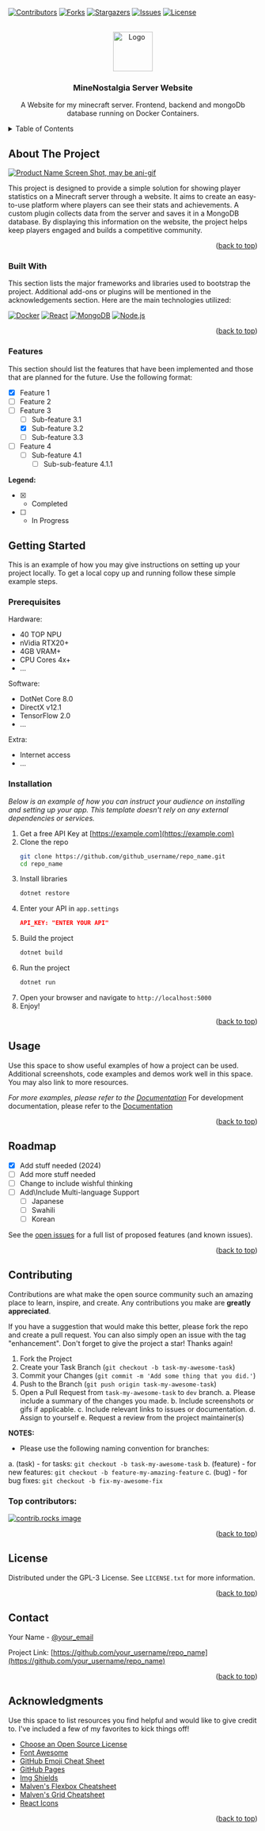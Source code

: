 <a id="readme-top"></a>

<!-- PROJECT SHIELDS -->
<!--
*** https://www.markdownguide.org/basic-syntax/#reference-style-links
-->
[![Contributors][contributors-shield]][contributors-url]
[![Forks][forks-shield]][forks-url]
[![Stargazers][stars-shield]][stars-url]
[![Issues][issues-shield]][issues-url]
[![License][license-shield]][license-url]

<!-- PROJECT LOGO -->
<br />
<div align="center">
  <a href="https://github.com/gafda/example-repo">
    <img src="./source/App.Frontend/public/favicon.ico" alt="Logo" width="80" height="80">
  </a>

  <h3 align="center">MineNostalgia Server Website</h3>

  <p align="center">
    A Website for my minecraft server. Frontend, backend and mongoDb database running on Docker Containers.
  </p>
</div>

<!-- TABLE OF CONTENTS -->
<details>
  <summary>Table of Contents</summary>
  <ol>
    <li>
      <a href="#about-the-project">About The Project</a>
      <ul>
        <li><a href="#built-with">Built With</a></li>
      </ul>
    </li>
    <li>
      <a href="#getting-started">Getting Started</a>
      <ul>
        <li><a href="#prerequisites">Prerequisites</a></li>
        <li><a href="#installation">Installation</a></li>
      </ul>
    </li>
    <li><a href="#usage">Usage</a></li>
    <li><a href="#roadmap">Roadmap</a></li>
    <li><a href="#contributing">Contributing</a></li>
    <li><a href="#license">License</a></li>
    <li><a href="#contact">Contact</a></li>
    <li><a href="#acknowledgments">Acknowledgments</a></li>
  </ol>
</details>

<!-- ABOUT THE PROJECT -->
## About The Project

[![Product Name Screen Shot, may be ani-gif][product-screenshot]]()

This project is designed to provide a simple solution for showing player statistics on a Minecraft server through a website. It aims to create an easy-to-use platform where players can see their stats and achievements. A custom plugin collects data from the server and saves it in a MongoDB database. By displaying this information on the website, the project helps keep players engaged and builds a competitive community.

<p align="right">(<a href="#readme-top">back to top</a>)</p>

### Built With

This section lists the major frameworks and libraries used to bootstrap the project. Additional add-ons or plugins will be mentioned in the acknowledgements section. Here are the main technologies utilized:

[![Docker][docker-shield]][docker-url]
[![React][react-shield]][react-url]
[![MongoDB][mongodb-shield]][mongodb-url]
[![Node.js][nodejs-shield]][nodejs-url]

<p align="right">(<a href="#readme-top">back to top</a>)</p>

### Features

This section should list the features that have been implemented and those that are planned for the future. Use the following format:

- [x] Feature 1
- [ ] Feature 2
- [ ] Feature 3
  - [ ] Sub-feature 3.1
  - [x] Sub-feature 3.2
  - [ ] Sub-feature 3.3
- [ ] Feature 4
  - [ ] Sub-feature 4.1
    - [ ] Sub-sub-feature 4.1.1

**Legend:**

- [x] - Completed
- [ ] - In Progress

<!-- GETTING STARTED -->
## Getting Started

This is an example of how you may give instructions on setting up your project locally.
To get a local copy up and running follow these simple example steps.

### Prerequisites

Hardware:
* 40 TOP NPU
* nVidia RTX20+
* 4GB VRAM+
* CPU Cores 4x+
* ...

Software:
* DotNet Core 8.0
* DirectX v12.1
* TensorFlow 2.0
* ...

Extra:
* Internet access
* ...

### Installation

_Below is an example of how you can instruct your audience on installing and setting up your app. This template doesn't rely on any external dependencies or services._

1. Get a free API Key at [https://example.com](https://example.com)
2. Clone the repo
    ```sh
    git clone https://github.com/github_username/repo_name.git
    cd repo_name
    ```
3. Install libraries
    ```sh
    dotnet restore
    ```
4. Enter your API in `app.settings`
    ```json
    API_KEY: "ENTER YOUR API"
    ```
5. Build the project
    ```sh
    dotnet build
    ```
6. Run the project
    ```sh
    dotnet run
    ```
7. Open your browser and navigate to `http://localhost:5000`
8. Enjoy!

<p align="right">(<a href="#readme-top">back to top</a>)</p>

<!-- USAGE EXAMPLES -->
## Usage

Use this space to show useful examples of how a project can be used. Additional screenshots, code examples and demos work well in this space. You may also link to more resources.

_For more examples, please refer to the [Documentation](https://example.com)_
For development documentation, please refer to the [Documentation](;/docs/DEVELOPMENT.md)

<p align="right">(<a href="#readme-top">back to top</a>)</p>

<!-- ROADMAP -->
## Roadmap

- [x] Add stuff needed (2024)
- [ ] Add more stuff needed
- [ ] Change to include wishful thinking
- [ ] Add\Include Multi-language Support
    - [ ] Japanese
    - [ ] Swahili
    - [ ] Korean

See the [open issues](https://github.com/gafda/example-repo/issues) for a full list of proposed features (and known issues).

<p align="right">(<a href="#readme-top">back to top</a>)</p>

<!-- CONTRIBUTING -->
## Contributing

Contributions are what make the open source community such an amazing place to learn, inspire, and create. Any contributions you make are **greatly appreciated**.

If you have a suggestion that would make this better, please fork the repo and create a pull request. You can also simply open an issue with the tag "enhancement".
Don't forget to give the project a star! Thanks again!

1. Fork the Project
2. Create your Task Branch (`git checkout -b task-my-awesome-task`)
3. Commit your Changes (`git commit -m 'Add some thing that you did.'`)
4. Push to the Branch (`git push origin task-my-awesome-task`)
5. Open a Pull Request from `task-my-awesome-task` to `dev` branch.
    a. Please include a summary of the changes you made.
    b. Include screenshots or gifs if applicable.
    c. Include relevant links to issues or documentation.
    d. Assign to yourself
    e. Request a review from the project maintainer(s)

**NOTES:**

- Please use the following naming convention for branches:

a. (task) - for tasks: `git checkout -b task-my-awesome-task`
b. (feature) - for new features: `git checkout -b feature-my-amazing-feature`
c. (bug) - for bug fixes: `git checkout -b fix-my-awesome-fix`

### Top contributors:

<a href="https://github.com/gafda/example-repo/graphs/contributors">
  <img src="https://contrib.rocks/image?repo=gafda/example-repo" alt="contrib.rocks image" />
</a>

<p align="right">(<a href="#readme-top">back to top</a>)</p>

<!-- LICENSE -->
## License

Distributed under the GPL-3 License. See `LICENSE.txt` for more information.

<p align="right">(<a href="#readme-top">back to top</a>)</p>

<!-- CONTACT -->
## Contact

Your Name - [@your_email](mailto://email@example.com)

Project Link: [https://github.com/your_username/repo_name](https://github.com/your_username/repo_name)

<p align="right">(<a href="#readme-top">back to top</a>)</p>

<!-- ACKNOWLEDGMENTS -->
## Acknowledgments

Use this space to list resources you find helpful and would like to give credit to. I've included a few of my favorites to kick things off!

* [Choose an Open Source License](https://choosealicense.com)
* [Font Awesome](https://fontawesome.com)
* [GitHub Emoji Cheat Sheet](https://www.webpagefx.com/tools/emoji-cheat-sheet)
* [GitHub Pages](https://pages.github.com)
* [Img Shields](https://shields.io)
* [Malven's Flexbox Cheatsheet](https://flexbox.malven.co/)
* [Malven's Grid Cheatsheet](https://grid.malven.co/)
* [React Icons](https://react-icons.github.io/react-icons/search)

<p align="right">(<a href="#readme-top">back to top</a>)</p>

<!-- MARKDOWN LINKS & IMAGES -->
<!-- https://www.markdownguide.org/basic-syntax/#reference-style-links -->
<!-- From own repo -->
[contributors-shield]: https://img.shields.io/github/contributors/gafda/example-repo.svg?style=for-the-badge
[contributors-url]: https://github.com/gafda/example-repo/graphs/contributors
[forks-shield]: https://img.shields.io/github/forks/gafda/example-repo.svg?style=for-the-badge
[forks-url]: https://github.com/gafda/example-repo/network/members
[issues-shield]: https://img.shields.io/github/issues/gafda/example-repo.svg?style=for-the-badge
[issues-url]: https://github.com/gafda/example-repo/issues
[license-shield]: https://img.shields.io/github/license/gafda/example-repo.svg?style=for-the-badge
[license-url]: https://github.com/gafda/example-repo/blob/master/LICENSE.txt
[stars-shield]: https://img.shields.io/github/stars/gafda/example-repo.svg?style=for-the-badge
[stars-url]: https://github.com/gafda/example-repo/stargazers
<!-- From repo images -->
[product-screenshot]: ./docs/images/product.png
<!-- From badges -->
[nodejs-shield]: https://img.shields.io/badge/NodeJs-18.16.0-blue?style=for-the-badge&logo=nodejs&logoColor=white
[nodejs-url]: https://nodejs.org/en
[docker-shield]: https://img.shields.io/badge/Docker-24.0+-2496ED?style=for-the-badge&logo=docker&logoColor=white
[docker-url]: https://www.docker.com
[mongodb-shield]: https://img.shields.io/badge/MongoDB-8.8.1-blueviolet?style=for-the-badge&logo=mongodb&logoColor=white
[mongodb-url]: https://www.mongodb.com/
[react-shield]: https://img.shields.io/badge/React-18.3.1+-326CE5?style=for-the-badge&logo=react&logoColor=white
[react-url]: https://react.dev

